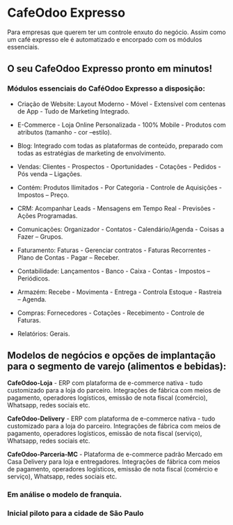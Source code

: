 # CafeOdoo Expresso

Para empresas que querem ter um controle enxuto do negócio. Assim como um café expresso ele é automatizado e encorpado com os módulos essenciais. 

## O seu CafeOdoo Expresso pronto em minutos!

### Módulos essenciais do CaféOdoo Expresso a disposição:

- Criação de Website: Layout Moderno - Móvel - Extensível com centenas de App - Tudo de Marketing Integrado.

- E-Commerce - Loja Online Personalizada - 100% Mobile - Produtos com atributos (tamanho - cor –estilo).

- Blog: Integrado com todas as plataformas de conteúdo, preparado com todas as estratégias de marketing de envolvimento.

- Vendas: Clientes - Prospectos - Oportunidades - Cotações - Pedidos - Pós venda – Ligações.

- Contém: Produtos Ilimitados - Por Categoria - Controle de Aquisições - Impostos – Preço.

- CRM: Acompanhar Leads - Mensagens em Tempo Real - Previsões - Ações Programadas. 

- Comunicações: Organizador - Contatos - Calendário/Agenda - Coisas a Fazer – Grupos.

- Faturamento: Faturas - Gerenciar contratos - Faturas Recorrentes - Plano de Contas - Pagar – Receber.

- Contabilidade: Lançamentos - Banco - Caixa - Contas - Impostos – Periódicos.

- Armazém: Recebe - Movimenta - Entrega - Controla Estoque - Rastreia – Agenda.

- Compras: Fornecedores - Cotações - Recebimento - Controle de Faturas.

- Relatórios: Gerais.

## Modelos de negócios e opções de implantação para o segmento de varejo (alimentos e bebidas):

**CafeOdoo-Loja** - ERP com plataforma de e-commerce nativa - tudo customizado para a loja do parceiro. Integrações de fábrica com meios de pagamento, operadores logísticos, emissão de nota fiscal (comércio), Whatsapp, redes sociais etc.

**CafeOdoo-Delivery** - ERP com plataforma de e-commerce nativa - tudo customizado para a loja do parceiro. Integrações de fábrica com meios de pagamento, operadores logísticos, emissão de nota fiscal (serviço), Whatsapp, redes sociais etc.

**CafeOdoo-Parceria-MC** - Plataforma de e-commerce padrão Mercado em Casa Delivery para loja e entregadores.  Integrações de fábrica com meios de pagamento, operadores logísticos, emissão de nota fiscal (comércio e serviço), Whatsapp, redes sociais etc.

### Em análise o modelo de franquia.
### Inicial piloto para a cidade de São Paulo